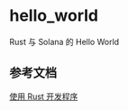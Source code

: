# hello_world
Rust 与 Solana 的 Hello World

## 参考文档
[使用 Rust 开发程序](https://solana.com/zh/docs/programs/rust)
